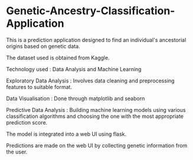 # Genetic-Ancestry-Classification-Application
This is a prediction application designed to find an individual's ancestorial origins based on genetic data.

The dataset used is obtained from Kaggle.

Technology used : Data Analysis and Machine Learning

Exploratory Data Analysis : Involves data cleaning and preprocessing features to suitable format.

Data Visualisation : Done through matplotlib and seaborn 

Predictive Data Analysis : Building machine learning models using various classification algorithms and choosing the one with the most appropriate prediction score.

The model is integrated into a web UI using flask.

Predictions are made on the web UI by collecting genetic information from the user.
